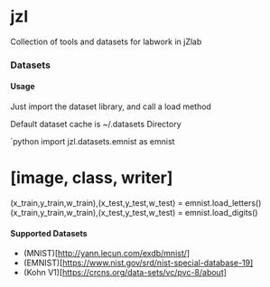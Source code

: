 # jzl

Collection of tools and datasets for labwork in jZlab

### Datasets

#### Usage

Just import the dataset library, and call a load method

Default dataset cache is ~/.datasets Directory

`python
import jzl.datasets.emnist as emnist

# [image, class, writer]
(x_train,y_train,w_train),(x_test,y_test,w_test) = emnist.load_letters()
(x_train,y_train,w_train),(x_test,y_test,w_test) = emnist.load_digits()

#### Supported Datasets
- (MNIST)[http://yann.lecun.com/exdb/mnist/]
- (EMNIST)[https://www.nist.gov/srd/nist-special-database-19]
- (Kohn V1)[https://crcns.org/data-sets/vc/pvc-8/about]

